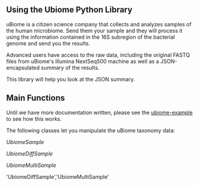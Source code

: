 Using the Ubiome Python Library
---

uBiome is a citizen science company that collects and analyzes samples of the human microbiome. Send them your sample and they will process it using the information contained in the 16S subregion of the bacterial genome and send you the results.

Advanced users have access to the raw data, including the original FASTQ files from uBiome's Illumina NextSeq500 machine as well as a JSON-encapsulated summary of the results.

This library will help you look at the JSON summary.

Main Functions
---

Until we have more documentation written, please see the [ubiome-example](microbiome-tools/ubiome_example.py) to see how this works.

The following classes let you manipulate the uBiome taxonomy data:

*UbiomeSample*


*UbiomeDiffSample*

*UbiomeMultiSample*


'UbiomeDiffSample','UbiomeMultiSample'

